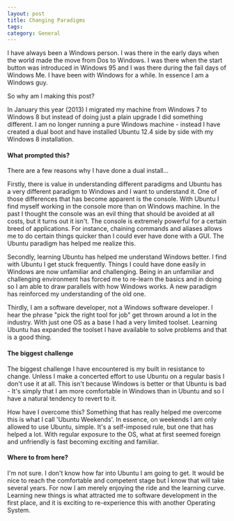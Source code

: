 ```yaml
---
layout: post
title: Changing Paradigms
tags: 
category: General
---
```

I have always been a Windows person. I was there in the early days when the world made the move from Dos to Windows. I was there when the start button was introduced in Windows 95 and I was there during the fail days of Windows Me. I have been with Windows for a while. In essence I am a Windows guy.

So why am I making this post?

In January this year (2013) I migrated my machine from Windows 7 to Windows 8 but instead of doing just a plain upgrade I did something different. I am no longer running a pure Windows machine - instead I have created a dual boot and have installed Ubuntu 12.4 side by side with my Windows 8 installation. 

#### What prompted this?

There are a few reasons why I have done a dual install...

Firstly, there is value in understanding different paradigms and Ubuntu has a very different paradigm to Windows and I want to understand it. One of those differences that has become apparent is the console. With Ubuntu I find myself working in the console more than on Windows machine. In the past I thought the console was an evil thing that should be avoided at all costs, but it turns out it isn't. The console is extremely powerful for a certain breed of applications. For instance, chaining commands and aliases allows me to do certain things quicker than I could ever have done with a GUI. The Ubuntu paradigm has helped me realize this.

Secondly, learning Ubuntu has helped me understand Windows better. I find with Ubuntu I get stuck frequently. Things I could have done easily in Windows are now unfamiliar and challenging. Being in an unfamiliar and challenging environment has forced me to re-learn the basics and in doing so I am able to draw parallels with how Windows works. A new paradigm has reinforced my understanding of the old one.

Thirdly, I am a software developer, not a Windows software developer. I hear the phrase "pick the right tool for job" get thrown around a lot in the industry. With just one OS as a base I had a very limited toolset. Learning Ubuntu has expanded the toolset I have available to solve problems and that is a good thing. 

#### The biggest challenge

The biggest challenge I have encountered is my built in resistance to change. Unless I make a concerted effort to use Ubuntu on a regular basis I don't use it at all. This isn't because Windows is better or that Ubuntu is bad - It's simply that I am more comfortable in Windows than in Ubuntu and so I have a natural tendency to revert to it. 

How have I overcome this? Something that has really helped me overcome this is what I call 'Ubuntu Weekends'. In essence, on weekends I am only allowed to use Ubuntu, simple. It's a self-imposed rule, but one that has helped a lot. With regular exposure to the OS, what at first seemed foreign and unfriendly is fast becoming exciting and familiar.

#### Where to from here?

I'm not sure. I don't know how far into Ubuntu I am going to get. It would be nice to reach the comfortable and competent stage but I know that will take several years. For now I am merely enjoying the ride and the learning curve. Learning new things is what attracted me to software development in the first place, and it is exciting to re-experience this with another Operating System.
